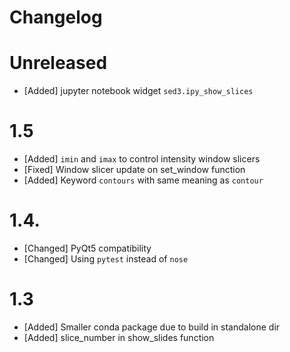 # Changelog

# Unreleased
* [Added] jupyter notebook widget `sed3.ipy_show_slices` 

# 1.5

* [Added] `imin` and `imax` to control intensity window slicers
* [Fixed] Window slicer update on set_window function
* [Added] Keyword `contours` with same meaning as `contour` 

# 1.4.

* [Changed] PyQt5 compatibility
* [Changed] Using `pytest` instead of `nose`

# 1.3

* [Added] Smaller conda package due to build in standalone dir
* [Added] slice_number in show_slides function